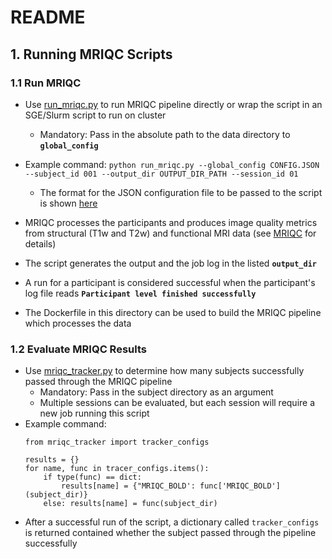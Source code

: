 # README

## 1. Running MRIQC Scripts

### 1.1 Run MRIQC
- Use [run_mriqc.py](https://github.com/neurodatascience/mr_proc/blob/main/workflow/proc_pipe/mriqc/run_mriqc.py) to run MRIQC pipeline directly or wrap the script in an SGE/Slurm script to run on cluster
	- Mandatory: Pass in the absolute path to the data directory to **`global_config`**

- Example command:
	``` python run_mriqc.py --global_config CONFIG.JSON --subject_id 001 --output_dir OUTPUT_DIR_PATH --session_id 01 ```
	- The format for the JSON configuration file to be passed to the script is shown [here](https://github.com/neurodatascience/mr_proc/blob/main/sample_global_configs.json)
	
- MRIQC processes the participants and produces image quality metrics from structural (T1w and T2w) and functional MRI data (see [MRIQC](https://mriqc.readthedocs.io/en/latest/) for details)
- The script generates the output and the job log in the listed **`output_dir`**
- A run for a participant is considered successful when the participant's log file reads **`Participant level finished successfully`**
- The Dockerfile in this directory can be used to build the MRIQC pipeline which processes the data

### 1.2 Evaluate MRIQC Results
- Use [mriqc_tracker.py](https://github.com/InesGP/mr_proc/blob/main/trackers/mriqc_tracker.py) to determine how many subjects successfully passed through the MRIQC pipeline
	- Mandatory: Pass in the subject directory as an argument
	- Multiple sessions can be evaluated, but each session will require a new job running this script
- Example command:
	``` 
	from mriqc_tracker import tracker_configs 
	
	results = {}
	for name, func in tracer_configs.items():
		if type(func) == dict:
			results[name] = {"MRIQC_BOLD': func['MRIQC_BOLD'](subject_dir)}
		else: results[name] = func(subject_dir)
	```
- After a successful run of the script, a dictionary called `tracker_configs` is returned contained whether the subject passed through the pipeline successfully
